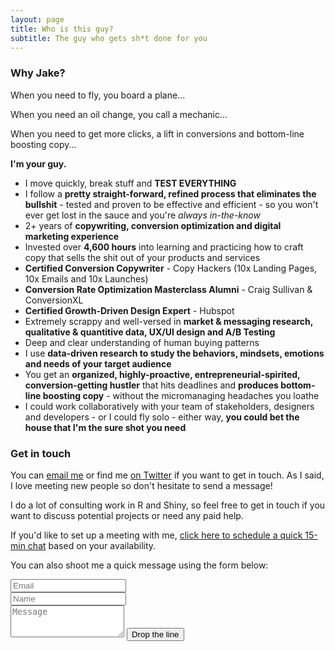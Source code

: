 ```yaml
---
layout: page
title: Who is this guy?
subtitle: The guy who gets sh*t done for you
---
```



### Why Jake?

When you need to fly, you board a plane... 

When you need an oil change, you call a mechanic...

When you need to get more clicks, a lift in conversions and bottom-line boosting copy...

**I'm your guy.**

- I move quickly, break stuff and **TEST EVERYTHING**
- I follow a **pretty straight-forward, refined process that eliminates the bullshit** - tested and proven to be effective and efficient - so you won't ever get lost in the sauce and you're *always in-the-know*
- 2+ years of **copywriting, conversion optimization and digital marketing experience**
- Invested over **4,600 hours** into learning and practicing how to craft copy that sells the shit out of your products and services 
- **Certified Conversion Copywriter** - Copy Hackers (10x Landing Pages, 10x Emails and 10x Launches)
- **Conversion Rate Optimization Masterclass Alumni** - Craig Sullivan & ConversionXL
- **Certified Growth-Driven Design Expert** - Hubspot
- Extremely scrappy and well-versed in **market & messaging research, qualitative & quantitive data, UX/UI design and A/B Testing**
- Deep and clear understanding of human buying patterns 
- I use **data-driven research to study the behaviors, mindsets, emotions and needs of your target audience**
- You get an **organized, highly-proactive, entrepreneurial-spirited, conversion-getting hustler** that hits deadlines and **produces bottom-line boosting copy** - without the micromanaging headaches you loathe 
- I could work collaboratively with your team of stakeholders, designers and developers - or I could fly solo - either way, **you could bet the house that I'm the sure shot you need** 



### Get in touch

<!--
<div class="alert alert-danger" role="alert">
I will be away until July 26, with very limited time to work. My responses will be slow during this period.
</div>
-->


You can <a href="mailto:jakeforcopy@gmail.com?subject=What's up, Jake?">email me</a> or find me <a href="https://twitter.com/daattali">on Twitter</a> if you want to get in touch. As I said, I love meeting new people so don't hesitate to send a message!

I do a lot of consulting work in R and Shiny, so feel free to get in touch if you want to discuss potential projects or need any paid help.

If you'd like to set up a meeting with me, <a href="https://calendly.com/getjake/quickchat">click here to schedule a quick 15-min chat</a> based on your availability.

<form action="https://formspree.io/jakeforcopy@gmail.com" method="POST" class="form" id="contact-form">
<p>You can also shoot me a quick message using the form below:</p>
<div class="row">
  <div class="col-xs-6">
    <input type="email" name="_replyto" class="form-control input-lg" placeholder="Email" title="Email">
  </div>
  <div class="col-xs-6">
    <input type="text" name="name" class="form-control input-lg" placeholder="Name" title="Name">
  </div>
</div>
<input type="hidden" name="_subject" value="New submission from jakelarue.github.io">
<textarea type="text" name="content" class="form-control input-lg" placeholder="Message" title="Message" required="required" rows="3"></textarea>
<input type="text" name="_gotcha" style="display:none">
<input type="hidden" name="_next" value="./aboutme?message=Your message was sent successfully, thanks!">
<button type="submit" class="btn btn-lg btn-primary">Drop the line</button>
</form>
